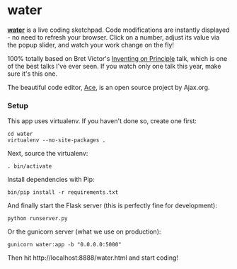 # water

**<a href='http://water.gabrielflor.it'>water</a>** is a live coding sketchpad. Code modifications are instantly displayed - no need to refresh your browser. Click on a number, adjust its value via the popup slider, and watch your work change on the fly!

100% totally based on Bret Victor's <a href='https://vimeo.com/36579366'>Inventing on Principle</a> talk, which is one of the best talks I've ever seen. If you watch only one talk this year, make sure it's this one.

The beautiful code editor, <a href='http://ace.ajax.org/'>Ace</a>, is an open source project by Ajax.org.

### Setup

This app uses virtualenv. If you haven't done so, create one first:

    cd water
    virtualenv --no-site-packages .


Next, source the virtualenv:

    . bin/activate


Install dependencies with Pip:

    bin/pip install -r requirements.txt


And finally start the Flask server (this is perfectly fine for development):

    python runserver.py


Or the gunicorn server (what we use on production):

    gunicorn water:app -b "0.0.0.0:5000"


Then hit http://localhost:8888/water.html and start coding!